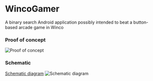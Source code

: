# WincoGamer
A binary search Android application possibly intended to beat a button-based arcade game in Winco

### Proof of concept

![Proof of concept](http://i.imgur.com/qOBhNDW.jpg)

### Schematic

[Schematic diagram](http://www.schematics.com/project/wincogamer-34633/)
![Schematic diagram](http://i.imgur.com/6cFmRmp.png)
